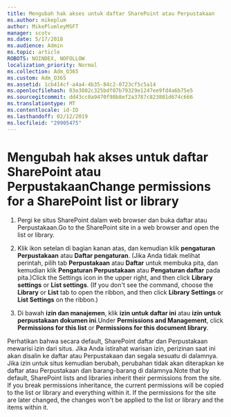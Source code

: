 ```yaml
---
title: Mengubah hak akses untuk daftar SharePoint atau Perpustakaan
ms.author: mikeplum
author: MikePlumleyMSFT
manager: scotv
ms.date: 5/17/2018
ms.audience: Admin
ms.topic: article
ROBOTS: NOINDEX, NOFOLLOW
localization_priority: Normal
ms.collection: Adm_O365
ms.custom: Adm_O365
ms.assetid: 1cb414cf-a4a4-4b35-84c2-0723cf5c5a14
ms.openlocfilehash: 03e3802c325bdf07b79329e1247ee9fd4a6b75e5
ms.sourcegitcommit: dd43cc0a9470f98b8ef2a3787c823801d674c666
ms.translationtype: MT
ms.contentlocale: id-ID
ms.lasthandoff: 02/12/2019
ms.locfileid: "29905475"
---
```

# <a name="change-permissions-for-a-sharepoint-list-or-library"></a><span data-ttu-id="caa43-102">Mengubah hak akses untuk daftar SharePoint atau Perpustakaan</span><span class="sxs-lookup"><span data-stu-id="caa43-102">Change permissions for a SharePoint list or library</span></span>

1. <span data-ttu-id="caa43-103">Pergi ke situs SharePoint dalam web browser dan buka daftar atau Perpustakaan.</span><span class="sxs-lookup"><span data-stu-id="caa43-103">Go to the SharePoint site in a web browser and open the list or library.</span></span>
    
2. <span data-ttu-id="caa43-p101">Klik ikon setelan di bagian kanan atas, dan kemudian klik **pengaturan Perpustakaan** atau **Daftar pengaturan**. (Jika Anda tidak melihat perintah, pilih tab **Perpustakaan** atau **Daftar** untuk membuka pita, dan kemudian klik **Pengaturan Perpustakaan** atau **Pengaturan daftar** pada pita.)</span><span class="sxs-lookup"><span data-stu-id="caa43-p101">Click the Settings icon in the upper right, and then click **Library settings** or **List settings**. (If you don't see the command, choose the **Library** or **List** tab to open the ribbon, and then click **Library Settings** or **List Settings** on the ribbon.)</span></span> 
    
3. <span data-ttu-id="caa43-106">Di bawah **izin dan manajemen**, klik **izin untuk daftar ini** atau **izin untuk perpustakaan dokumen ini**.</span><span class="sxs-lookup"><span data-stu-id="caa43-106">Under **Permissions and Management**, click **Permissions for this list** or **Permissions for this document library**.</span></span>
    
<span data-ttu-id="caa43-p102">Perhatikan bahwa secara default, SharePoint daftar dan Perpustakaan mewarisi izin dari situs. Jika Anda istirahat warisan izin, perizinan saat ini akan disalin ke daftar atau Perpustakaan dan segala sesuatu di dalamnya. Jika izin untuk situs kemudian berubah, perubahan tidak akan diterapkan ke daftar atau Perpustakaan dan barang-barang di dalamnya.</span><span class="sxs-lookup"><span data-stu-id="caa43-p102">Note that by default, SharePoint lists and libraries inherit their permissions from the site. If you break permissions inheritance, the current permissions will be copied to the list or library and everything within it. If the permissions for the site are later changed, the changes won't be applied to the list or library and the items within it.</span></span>
  

